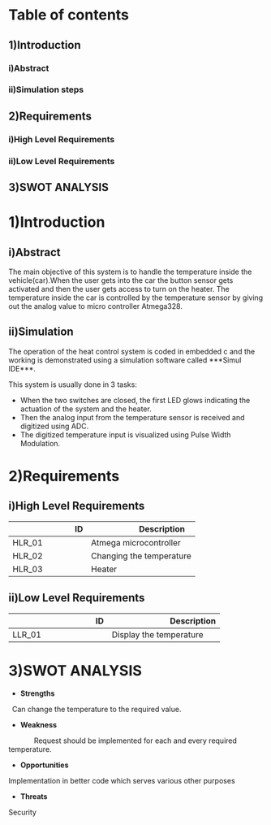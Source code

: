 # Table of contents
## 1)Introduction
###  i)Abstract
### ii)Simulation steps
## 2)Requirements
###  i)High Level Requirements
### ii)Low Level Requirements
## 3)SWOT ANALYSIS


# 1)Introduction

## i)Abstract

The main objective of this system is to handle the temperature inside the vehicle(car).When the user gets into the car the button sensor gets activated and then the user gets access to turn on the heater. The temperature inside the car is controlled by the temperature sensor by giving out  the analog value to micro controller Atmega328.    

## ii)Simulation

The operation of the heat control system is coded in embedded c and the working is demonstrated using a simulation software called \*\*\*Simul IDE\*\*\*.

This system is usually done in 3 tasks:

- When the two switches are closed, the first LED glows indicating the actuation of the system and the heater.
- Then the analog input from the temperature sensor is received and digitized using ADC.
- The digitized temperature input is visualized using Pulse Width Modulation.


# 2)Requirements


## i)High Level Requirements

|`               `ID|`          `Description|
| - | - |
|HLR\_01|Atmega microcontroller|
|HLR\_02|Changing the temperature|
|HLR\_03|Heater|


## ii)Low Level Requirements

|`                    `ID|`              `Description|
| - | - |
|LLR\_01	|Display the temperature|

# 3)SWOT ANALYSIS

- **Strengths**

` `Can change the temperature to the required value.

- **Weakness**

`       `Request should be implemented for each and every required temperature.

- **Opportunities**

Implementation in better code which serves various other purposes

- **Threats**

Security











